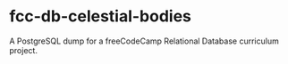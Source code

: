 # fcc-db-celestial-bodies
 A PostgreSQL dump for a freeCodeCamp Relational Database curriculum project.
